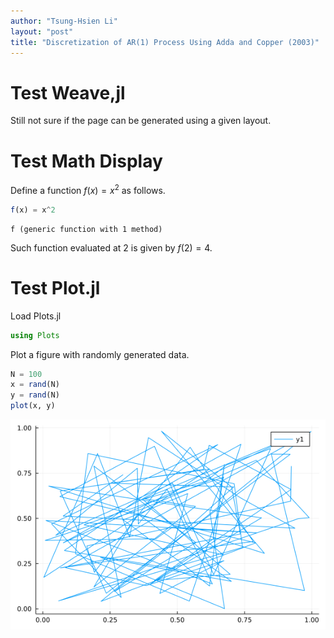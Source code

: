 ```yaml
---
author: "Tsung-Hsien Li"
layout: "post"
title: "Discretization of AR(1) Process Using Adda and Copper (2003)"
---
```



# Test Weave,jl

Still not sure if the page can be generated using a given layout.

# Test Math Display

Define a function $f(x) = x^2$ as follows.

```julia
f(x) = x^2
```

```
f (generic function with 1 method)
```





Such function evaluated at 2 is given by $f(2) = 4$.

# Test Plot.jl

Load Plots.jl

```julia
using Plots
```




Plot a figure with randomly generated data.

```julia
N = 100
x = rand(N)
y = rand(N)
plot(x, y)
```

![imagine_name](/assets/figures/3_1.png)
